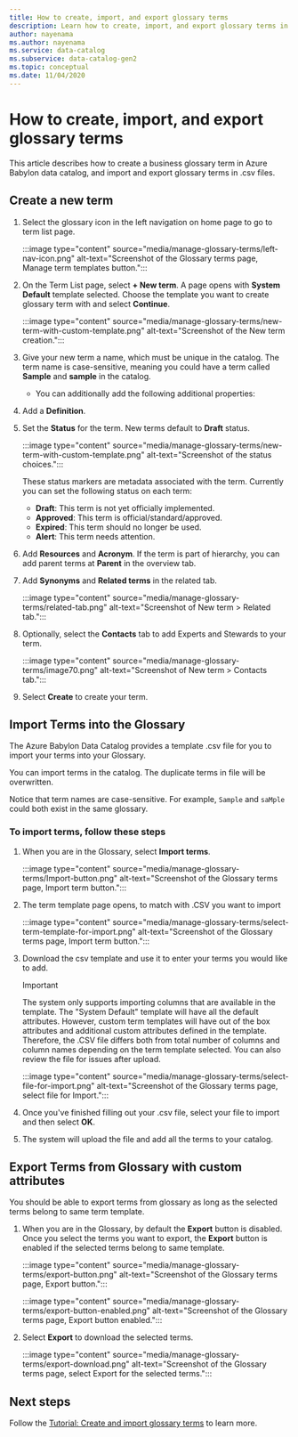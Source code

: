 ```yaml
---
title: How to create, import, and export glossary terms
description: Learn how to create, import, and export glossary terms in Azure Babylon.
author: nayenama
ms.author: nayenama
ms.service: data-catalog
ms.subservice: data-catalog-gen2
ms.topic: conceptual
ms.date: 11/04/2020
---
```


# How to create, import, and export glossary terms

This article describes how to create a business glossary term in Azure Babylon data catalog, and import and export glossary terms in .csv files.

## Create a new term

1. Select the glossary icon in the left navigation on home page to go to term list page.

   :::image type="content" source="media/manage-glossary-terms/left-nav-icon.png" alt-text="Screenshot of the Glossary terms page, Manage term templates button.":::

2. On the Term List page, select **+ New term**. A page opens with **System Default** template selected. Choose the template you want to create glossary term with and select **Continue**.

   :::image type="content" source="media/manage-glossary-terms/new-term-with-custom-template.png" alt-text="Screenshot of the New term creation.":::

3. Give your new term a name, which must be unique in the catalog. The term name is case-sensitive, meaning you could have a term called **Sample** and **sample** in the catalog.

   - You can additionally add the following additional properties:

4. Add a **Definition**.

5. Set the **Status** for the term. New terms default to **Draft** status.

   :::image type="content" source="media/manage-glossary-terms/new-term-with-custom-template.png" alt-text="Screenshot of the status choices.":::

   These status markers are metadata associated with the term. Currently you can set the following status on each term:

   - **Draft**: This term is not yet officially implemented.
   - **Approved**: This term is official/standard/approved.
   - **Expired**: This term should no longer be used.
   - **Alert**: This term needs attention.

6. Add **Resources** and **Acronym**. If the term is part of hierarchy, you can add parent terms at **Parent** in the overview tab.

7. Add **Synonyms** and **Related terms** in the related tab.

   :::image type="content" source="media/manage-glossary-terms/related-tab.png" alt-text="Screenshot of New term > Related tab.":::

8. Optionally, select the **Contacts** tab to add Experts and Stewards to your term.

   :::image type="content" source="media/manage-glossary-terms/image70.png" alt-text="Screenshot of New term > Contacts tab.":::

9. Select **Create** to create your term.

## Import Terms into the Glossary

The Azure Babylon Data Catalog provides a template .csv file for you to import your terms into your Glossary.

You can import terms in the catalog. The duplicate terms in file will be overwritten.

Notice that term names are case-sensitive. For example, `Sample` and `saMple` could both exist in the same glossary.

### To import terms, follow these steps

1. When you are in the Glossary, select **Import terms**.

   :::image type="content" source="media/manage-glossary-terms/Import-button.png" alt-text="Screenshot of the Glossary terms page, Import term button.":::

2. The term template page opens, to match with .CSV you want to import

   :::image type="content" source="media/manage-glossary-terms/select-term-template-for-import.png" alt-text="Screenshot of the Glossary terms page, Import term button.":::

3. Download the csv template and use it to enter your terms you would like to add.

   > [!Important]
   > The system only supports importing columns that are available in the template. The "System Default" template will have all the default attributes.
   > However, custom term templates will have out of the box attributes and additional custom attributes defined in the template. Therefore, the .CSV file differs both from total number of columns and column names depending on the term template selected. You can also review the file for issues after upload.

   :::image type="content" source="media/manage-glossary-terms/select-file-for-import.png" alt-text="Screenshot of the Glossary terms page, select file for Import.":::

4. Once you've finished filling out your .csv file, select your file to import and then select **OK**.

5. The system will upload the file and add all the terms to your catalog.

## Export Terms from Glossary with custom attributes

You should be able to export terms from glossary as long as the selected terms belong to same term template.

1. When you are in the Glossary, by default the **Export** button is disabled. Once you select the terms you want to export, the **Export** button is enabled if the selected terms belong to same template.

   :::image type="content" source="media/manage-glossary-terms/export-button.png" alt-text="Screenshot of the Glossary terms page, Export button.":::

   :::image type="content" source="media/manage-glossary-terms/export-button-enabled.png" alt-text="Screenshot of the Glossary terms page, Export button enabled.":::

2. Select **Export** to download the selected terms.

   :::image type="content" source="media/manage-glossary-terms/export-download.png" alt-text="Screenshot of the Glossary terms page, select Export for the selected terms.":::

## Next steps

Follow the [Tutorial: Create and import glossary terms](starter-kit-tutorial-5.md) to learn more.
